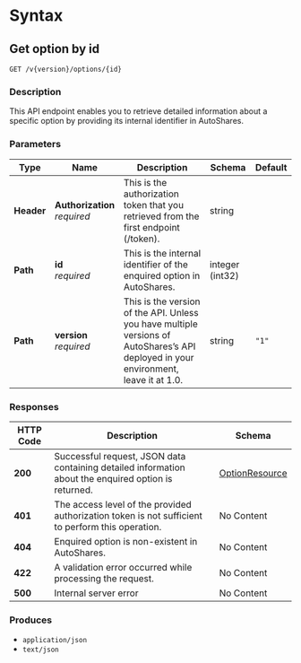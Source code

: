 # Syntax

## Get option by id

```
GET /v{version}/options/{id}
```

### Description

This API endpoint enables you to retrieve detailed information about a specific option by providing its internal identifier in AutoShares.

### Parameters

| Type       | Name                                                       | Description                                                                                                                          | Schema          | Default |
| ---------- | ---------------------------------------------------------- | ------------------------------------------------------------------------------------------------------------------------------------ | --------------- | ------- |
| **Header** | <p><strong>Authorization</strong><br><em>required</em></p> | This is the authorization token that you retrieved from the first endpoint (/token).                                                 | string          |         |
| **Path**   | <p><strong>id</strong><br><em>required</em></p>            | This is the internal identifier of the enquired option in AutoShares.                                                                | integer (int32) |         |
| **Path**   | <p><strong>version</strong><br><em>required</em></p>       | This is the version of the API. Unless you have multiple versions of AutoShares’s API deployed in your environment, leave it at 1.0. | string          | `"1"`   |

### Responses

| HTTP Code | Description                                                                                          | Schema                                                        |
| --------- | ---------------------------------------------------------------------------------------------------- | ------------------------------------------------------------- |
| **200**   | Successful request, JSON data containing detailed information about the enquired option is returned. | [OptionResource](securities\_getoptionbyid.md#optionresource) |
| **401**   | The access level of the provided authorization token is not sufficient to perform this operation.    | No Content                                                    |
| **404**   | Enquired option is non-existent in AutoShares.                                                       | No Content                                                    |
| **422**   | A validation error occurred while processing the request.                                            | No Content                                                    |
| **500**   | Internal server error                                                                                | No Content                                                    |

### Produces

* `application/json`
* `text/json`
